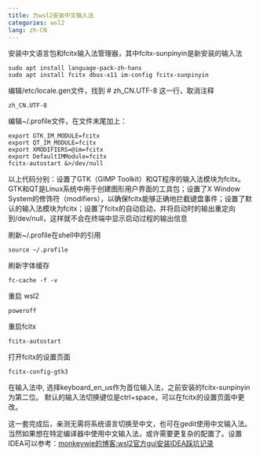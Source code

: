 ```yaml
---
title: 为wsl2安装中文输入法
categories: wsl2
lang: zh-CN
---
```


安装中文语言包和fcitx输入法管理器，其中fcitx-sunpinyin是新安装的输入法
```
sudo apt install language-pack-zh-hans
sudo apt install fcitx dbus-x11 im-config fcitx-sunpinyin
```

编辑/etc/locale.gen文件，找到 # zh_CN.UTF-8 这一行，取消注释
```
zh_CN.UTF-8
```

编辑~/.profile文件，在文件末尾加上：
```
export GTK_IM_MODULE=fcitx
export QT_IM_MODULE=fcitx
export XMODIFIERS=@im=fcitx
export DefaultIMModule=fcitx
fcitx-autostart &>/dev/null
```
以上代码分别：设置了GTK（GIMP Toolkit）和QT程序的输入法模块为fcitx。GTK和QT是Linux系统中用于创建图形用户界面的工具包；设置了X Window System的修饰符（modifiers），以确保fcitx能够正确地拦截键盘事件；设置了默认的输入法模块为fcitx；设置了fcitx的自动启动，并将启动时的输出重定向到/dev/null，这样就不会在终端中显示启动过程的输出信息

刷新~/.profile在shell中的引用
```
source ~/.profile
```

刷新字体缓存
```
fc-cache -f -v
```
重启 wsl2
```
poweroff
```
重启fcitx
```
fcitx-autostart
```

打开fcitx的设置页面
```
fcitx-config-gtk3
```
在输入法中, 选择keyboard_en_us作为首位输入法，之前安装的fcitx-sunpinyin为第二位。
默认的输入法切换键位是ctrl+space，可以在fcitx的设置页面中更改。

这一套完成后，亲测无需将系统语言切换至中文，也可在gedit使用中文输入法。当然如果想在特定编译器中使用中文输入法，或许需要更复杂的配置了。设置IDEA可以参考：[monkeywie的博客:wsl2官方gui安装IDEA踩坑记录](https://monkeywie.cn/2021/09/26/wsl2-gui-idea-config)